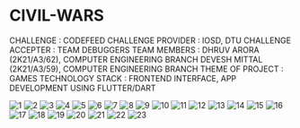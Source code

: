 # CIVIL-WARS


CHALLENGE : CODEFEED
CHALLENGE PROVIDER : IOSD, DTU
CHALLENGE ACCEPTER : TEAM DEBUGGERS
TEAM MEMBERS : DHRUV ARORA (2K21/A3/62), COMPUTER ENGINEERING BRANCH
               DEVESH MITTAL (2K21/A3/59), COMPUTER ENGINEERING BRANCH
THEME OF PROJECT : GAMES
TECHNOLOGY STACK : FRONTEND INTERFACE, APP DEVELOPMENT USING FLUTTER/DART


![1](https://user-images.githubusercontent.com/98750226/160800285-e59c048f-080c-41c5-8674-e868b454f3c5.png)
![2](https://user-images.githubusercontent.com/98750226/160800325-4fb7ec52-ca8b-498f-bf72-cb0b88897d9f.png)
![3](https://user-images.githubusercontent.com/98750226/160800362-6b4c94bb-f084-4630-afaf-8b393dc807a2.png)
![4](https://user-images.githubusercontent.com/98750226/160800390-6a817cd4-8552-4bbd-91ac-13da0463f1cd.png)
![5](https://user-images.githubusercontent.com/98750226/160800416-b6012660-8904-4e7c-80e7-1fc1f962e8cb.png)
![6](https://user-images.githubusercontent.com/98750226/160800435-74f46794-b781-4e6a-aed8-89bbc4916716.png)
![7](https://user-images.githubusercontent.com/98750226/160800453-3a79cd9a-16f8-44d3-83e0-47a2ba35d9a5.png)
![8](https://user-images.githubusercontent.com/98750226/160800474-19ef7068-7457-4e7f-a10b-bced7ede5ebb.png)
![9](https://user-images.githubusercontent.com/98750226/160800493-b0ac10d1-e84a-4b75-8360-33eaafa930a1.png)
![10](https://user-images.githubusercontent.com/98750226/160800524-a14dd456-fbba-481d-a84b-7db385744e15.png)
![11](https://user-images.githubusercontent.com/98750226/160800543-2c58702b-b707-4ec6-baa8-97e9de5154b2.png)
![12](https://user-images.githubusercontent.com/98750226/160800565-f41a08fb-8524-48ed-a597-bbbc121a40aa.png)
![13](https://user-images.githubusercontent.com/98750226/160800586-017591da-c322-4d60-8f34-5fa13e1cf7d7.png)
![14](https://user-images.githubusercontent.com/98750226/160800601-c0cc3a37-d606-425e-9e3b-b8c51eb110f2.png)
![15](https://user-images.githubusercontent.com/98750226/160800618-6cf9da98-7176-4837-9c14-393ab6174219.png)
![16](https://user-images.githubusercontent.com/98750226/160800653-ab4cdb9c-f076-4a68-abfe-332005c2e995.png)
![17](https://user-images.githubusercontent.com/98750226/160800666-3f2cce9c-077d-41f3-bbcd-b1444e39f3d5.png)
![18](https://user-images.githubusercontent.com/98750226/160800689-39621e09-aca1-47d2-bf44-b56a53513de5.png)
![19](https://user-images.githubusercontent.com/98750226/160800700-564c595f-d481-4d43-ba09-3e0bd7ceb80f.png)
![20](https://user-images.githubusercontent.com/98750226/160800714-a14d9059-ab9c-479a-bf43-6d0b403b8c92.png)
![21](https://user-images.githubusercontent.com/98750226/160800725-51e27b2a-717a-49b2-95f0-dfa782ec897b.png)
![22](https://user-images.githubusercontent.com/98750226/160800735-9f6878c6-11e5-416d-887c-ec4dc1281c8a.png)
![23](https://user-images.githubusercontent.com/98750226/160800745-ec5a5ba6-8bd5-455f-8d33-02467f9242ff.png)
